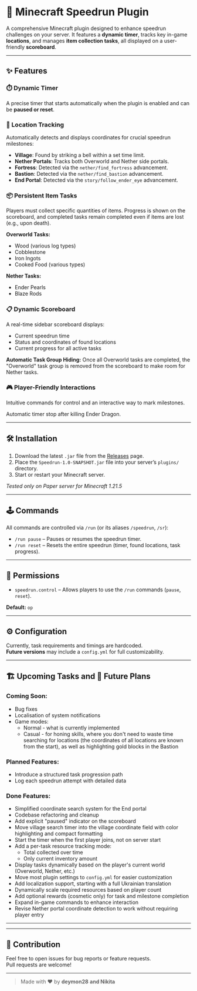 # 🚀 Minecraft Speedrun Plugin

A comprehensive Minecraft plugin designed to enhance speedrun challenges on your server. It features a **dynamic timer**, tracks key in-game **locations**, and manages **item collection tasks**, all displayed on a user-friendly **scoreboard**.

---

## ✨ Features

### ⏱️ Dynamic Timer
A precise timer that starts automatically when the plugin is enabled and can be **paused or reset**.

### 📍 Location Tracking
Automatically detects and displays coordinates for crucial speedrun milestones:

- **Village**: Found by striking a bell within a set time limit.
- **Nether Portals**: Tracks both Overworld and Nether side portals.
- **Fortress**: Detected via the `nether/find_fortress` advancement.
- **Bastion**: Detected via the `nether/find_bastion` advancement.
- **End Portal**: Detected via the `story/follow_ender_eye` advancement.

### 📦 Persistent Item Tasks
Players must collect specific quantities of items. Progress is shown on the scoreboard, and completed tasks remain completed even if items are lost (e.g., upon death).

**Overworld Tasks:**
- Wood (various log types)
- Cobblestone
- Iron Ingots
- Cooked Food (various types)

**Nether Tasks:**
- Ender Pearls
- Blaze Rods

### 📋 Dynamic Scoreboard
A real-time sidebar scoreboard displays:

- Current speedrun time
- Status and coordinates of found locations
- Current progress for all active tasks

**Automatic Task Group Hiding:**
Once all Overworld tasks are completed, the "Overworld" task group is removed from the scoreboard to make room for Nether tasks.

### 🎮 Player-Friendly Interactions
Intuitive commands for control and an interactive way to mark milestones.

Automatic timer stop after killing Ender Dragon.

---

## 🛠️ Installation

1. Download the latest `.jar` file from the [Releases](../../releases) page.
2. Place the `Speedrun-1.0-SNAPSHOT.jar` file into your server’s `plugins/` directory.
3. Start or restart your Minecraft server.

*Tested only on Paper server for Minecraft 1.21.5*

---

## 🕹️ Commands

All commands are controlled via `/run` (or its aliases `/speedrun`, `/sr`):

- `/run pause` – Pauses or resumes the speedrun timer.
- `/run reset` – Resets the entire speedrun (timer, found locations, task progress).

---

## 🔑 Permissions

- `speedrun.control` – Allows players to use the `/run` commands (`pause`, `reset`).

**Default:** `op`

---

## ⚙️ Configuration

Currently, task requirements and timings are hardcoded.  
**Future versions** may include a `config.yml` for full customizability.

---

## 🏗️ Upcoming Tasks and 🔮 Future Plans

### Coming Soon:
- Bug fixes
- Localisation of system notifications
- Game modes:
  - Normal - what is currently implemented
  - Casual - for honing skills, where you don't need to waste time searching for locations (the coordinates of all locations are known from the start), as well as highlighting gold blocks in the Bastion

### Planned Features:
- Introduce a structured task progression path
- Log each speedrun attempt with detailed data

### Done Features:
- Simplified coordinate search system for the End portal
- Codebase refactoring and cleanup
- Add explicit "paused" indicator on the scoreboard
- Move village search timer into the village coordinate field with color highlighting and compact formatting
- Start the timer when the first player joins, not on server start
- Add a per-task resource tracking mode:
  - Total collected over time
  - Only current inventory amount
- Display tasks dynamically based on the player's current world (Overworld, Nether, etc.)
- Move most plugin settings to `config.yml` for easier customization
- Add localization support, starting with a full Ukrainian translation
- Dynamically scale required resources based on player count
- Add optional rewards (cosmetic only) for task and milestone completion
- Expand in-game commands to enhance interaction
- Revise Nether portal coordinate detection to work without requiring player entry

---

---

## 🤝 Contribution

Feel free to open issues for bug reports or feature requests.  
Pull requests are welcome!

---

> Made with ❤️ by **deymon28** **and Nikita**
